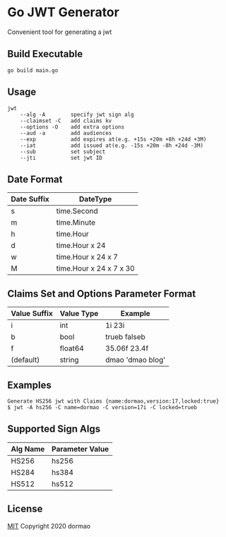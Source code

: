# Go JWT Generator
Convenient tool for generating a jwt

## Build Executable
`go build main.go`

## Usage
~~~
jwt
    --alg -A        specify jwt sign alg
    --claimset -C   add claims kv
    --options -O    add extra options
    --aud -a        add audiences
    --exp           add expires at(e.g. +15s +20m +8h +24d +3M)
    --iat           add issued at(e.g. -15s +20m -8h +24d -3M)
    --sub           set subject
    --jti           set jwt ID
~~~

## Date Format
| Date Suffix | DateType                 |
|-------------|--------------------------|
| s           | time\.Second             |
| m           | time\.Minute             |
| h           | time\.Hour               |
| d           | time\.Hour x 24          |
| w           | time\.Hour x 24 x 7      |
| M           | time\.Hour x 24 x 7 x 30 |


## Claims Set and Options Parameter Format
| Value Suffix | Value Type | Example          |
|--------------|------------|------------------|
| i            | int        | 1i 23i           |
| b            | bool       | trueb falseb     |
| f            | float64    | 35\.06f 23\.4f   |
| (default)    | string     | dmao 'dmao blog' |


## Examples
~~~
Generate HS256 jwt with Claims {name:dormao,version:17,locked:true}
$ jwt -A hs256 -C name=dormao -C version=17i -C locked=trueb
~~~

## Supported Sign Algs
| Alg Name | Parameter Value |
|----------|-----------------|
| HS256    | hs256           |
| HS284    | hs384           |
| HS512    | hs512           |

## License
[MIT](https://mit-license.org/) Copyright 2020 dormao